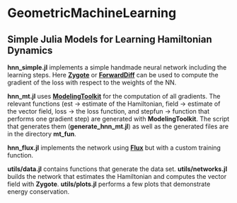 # GeometricMachineLearning


## Simple Julia Models for Learning Hamiltonian Dynamics

**hnn_simple.jl** implements a simple handmade neural network including the learning steps. Here [**Zygote**](https://github.com/FluxML/Zygote.jl) or [**ForwardDiff**](https://github.com/JuliaDiff/ForwardDiff.jl) can be used to compute the gradient of the loss with respect to the weights of the NN.

**hnn_mt.jl**  uses [**ModelingToolkit**](https://github.com/SciML/ModelingToolkit.jl) for the computation of all gradients. The relevant functions (est -> estimate of the Hamiltonian, field -> estimate of the vector field, loss -> the loss function, and stepfun -> function that performs one gradient step) are generated with **ModelingToolkit**. The script that generates them (**generate_hnn_mt.jl**) as well as the generated files are in the directory **mt_fun**. 

**hnn_flux.jl** implements the network using [**Flux**](https://github.com/FluxML/Flux.jl) but with a custom training function.

**utils/data.jl** contains functions that generate the data set.
**utils/networks.jl** builds the network that estimates the Hamiltonian and computes the vector field with **Zygote**.
**utils/plots.jl** performs a few plots that demonstrate energy conservation.
